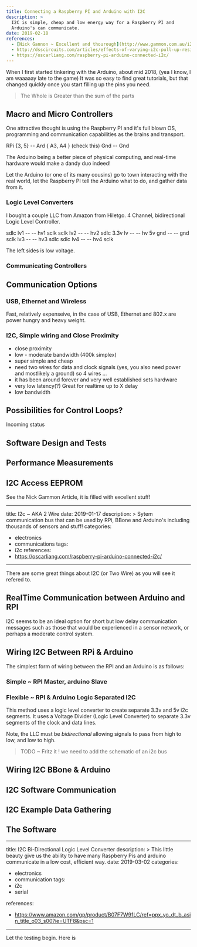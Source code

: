 ```yaml
---
title: Connecting a Raspberry PI and Arduino with I2C
description: >
  I2C is simple, cheap and low energy way for a Raspberry PI and
  Arduino's can communicate.
date: 2019-02-18
references:
  - [Nick Gannon ~ Excellent and thourough](http://www.gammon.com.au/i2c)
  - http://dsscircuits.com/articles/effects-of-varying-i2c-pull-up-resistors
  - https://oscarliang.com/raspberry-pi-arduino-connected-i2c/
---
```


When I first started tinkering with the Arduino, about mid 2018, (yea
I know, I am waaaaay late to the game) It was so easy to find great
tutorials, but that changed quickly once you start filling up the pins
you need.

> The Whole is Greater than the sum of the parts

## Macro and Micro Controllers

One attractive thought is using the Raspberry PI and it's full blown
OS, programming and communication capabilities as the brains and
transport.

  RPi {3, 5} -- Ard { A3, A4 } (check this)
        Gnd  -- Gnd


The Arduino being a better piece of physical computing, and real-time
hardware would make a dandy duo indeed!

Let the Arduino (or one of its many cousins) go to town interacting
with the real world, let the Raspberry PI tell the Arduino what to do,
and gather data from it.

### Logic Level Converters

I bought a couple LLC from Amazon from Hiletgo.  4 Channel, bidirectional
Logic Level Controller.

  sdlc lv1 --  -- hv1 sclk
  sclk lv2 --  -- hv2 sdlc
  3.3v  lv --  -- hv  5v
       gnd --  -- gnd
  sclk lv3 --  -- hv3 sdlc
  sdlc lv4 --  -- hv4 sclk

The left sides is low voltage.

### Communicating Controllers

## Communication Options

### USB, Ethernet and Wireless

Fast, relatively expenseive, in the case of USB, Ethernet and 802.x
are power hungry and heavy weight.

### I2C, Simple wiring and Close Proximity

- close proximity
- low - moderate bandwidth (400k simplex)
- super simple and cheap
- need two wires for data and clock signals (yes, you also need power
  and mostlikely a ground) so 4 wires ...
- it has been around forever and very well established sets hardware
- very low latency(?) Great for realtime up to X delay
- low bandwidth

## Possibilities for Control Loops?

Incoming status 

## Software Design and Tests

## Performance Measurements

## I2C Access EEPROM

See the Nick Gammon Article, it is filled with excellent stuff!

---
title: I2c ~ AKA 2 Wire
date: 2019-01-17
description: >
  Sytem communication bus that can be used by RPi, BBone and 
  Arduino's including thousands of sensors and stuff!
categories: 
  - electronics
  - communications
tags: 
  - i2c
references:
  - https://oscarliang.com/raspberry-pi-arduino-connected-i2c/

---

There are some great things about I2C (or Two Wire) as you will see it
refered to.

## RealTime Communication between Arduino and RPI

I2C seems to be an ideal option for short but low delay communication messages
such as those that would be experienced in a sensor network, or perhaps a moderate 
control system.

## Wiring I2C Between RPi & Arduino

The simplest form of wiring between the RPI and an Arduino is as follows:

### Simple ~ RPI Master, arduino Slave

### Flexible ~ RPI & Arduino Logic Separated I2C

This method uses a logic level converter to create separate 3.3v and 5v i2c segments.
It uses a Voltage Divider (Logic Level Converter) to separate 3.3v segments of the clock and 
data lines.

Note, the LLC must be _bidirectional_ allowing signals to pass 
from high to low, and low to high. 

> TODO ~ Fritz it ! we need to add the schematic of an i2c bus

## Wiring I2C BBone & Arduino

## I2C Software Communication

## I2C Example Data Gathering


## The Software
---
title: I2C Bi-Directional Logic Level Converter
description: >
  This little beauty give us the ability to have many Raspberry Pis
  and arduino communicate in a low cost, efficient way.
date: 2019-03-02
categories: 
  - electronics
  - communication
tags: 
  - i2c
  - serial
  
references:
  - https://www.amazon.com/gp/product/B07F7W91LC/ref=ppx_yo_dt_b_asin_title_o03_s00?ie=UTF8&psc=1

  
---

Let the testing begin.  Here is 

